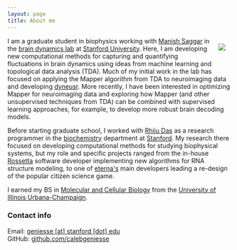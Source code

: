 ```yaml
---
layout: page
title: About me
---
```


<p>
	<img src="{{ site.baseurl }}/public/images/me.jpg?s=250" style="max-width:250px; margin: 1em; float: right">
</p>


I am a graduate student in biophysics working with [Manish Saggar](https://web.stanford.edu/~saggar/newsite/index.html) in the [brain dynamics lab](http://web.stanford.edu/group/bdl/) at [Stanford University](https://www.stanford.edu/). Here, I am developing new computational methods for capturing and quantifying fluctuations in brain dynamics using ideas from machine learning and topological data analysis (TDA). Much of my initial work in the lab has focused on applying the Mapper algorithm from TDA to neuroimaging data and developing [dyneusr](https://braindynamicslab.github.io/dyneusr). More recently, I have been interested in optimizing Mapper for neuroimaging data and exploring how Mapper (and other unsupervised techniques from TDA) can be combined with supervised learning approaches, for example, to develop more robust brain decoding models. 

Before starting graduate school, I worked with [Rhiju Das](https://daslab.stanford.edu/) as a research programmer in the [biochemistry](https://biochemistry.stanford.edu/) department at [Stanford](https://www.stanford.edu/). My research there focused on developing computational methods for studying biophysical systems, but my role and specific projects ranged from the in-house [Rossetta](https://www.rosettacommons.org/) software developer implementing new algorithms for RNA structure modeling, to one of [eterna's](https://eternagame.org) main developers leading a re-design of the popular citizen science game. 

I earned my BS in [Molecular and Cellular Biology](https://mcb.illinois.edu/) from the [University of Illinois Urbana-Champaign](https://illinois.edu).



### Contact info

Email: [geniesse \[at\] stanford \[dot\] edu]()
<br>
GitHub: [github.com/calebgeniesse](https://github.com/calebgeniesse)

